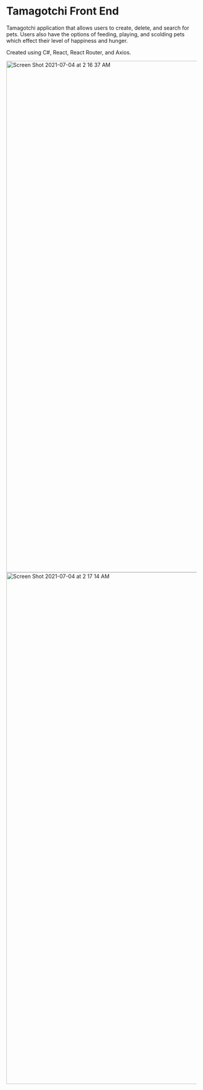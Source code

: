 # Tamagotchi Front End

Tamagotchi application that allows users to create, delete, and search for pets. Users also have the options of feeding, playing, and scolding pets which effect their level of happiness and hunger. 

Created using C#, React, React Router, and Axios.

<img width="1355" alt="Screen Shot 2021-07-04 at 2 16 37 AM" src="https://user-images.githubusercontent.com/82253025/124375055-fda61c80-dc6d-11eb-8752-cadd828b0619.png">
<img width="1356" alt="Screen Shot 2021-07-04 at 2 17 14 AM" src="https://user-images.githubusercontent.com/82253025/124375056-ff6fe000-dc6d-11eb-9274-91e631d5d884.png">

